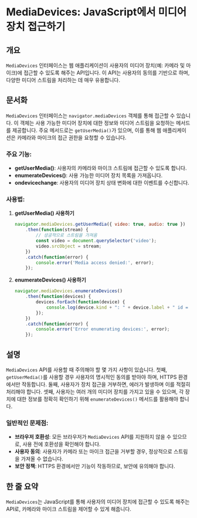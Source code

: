 <!--
Meta Description: # MediaDevices: JavaScript에서 미디어 장치 접근하기 ## 개요 `MediaDevices` 인터페이스는 웹 애플리케이션이 사용자의 미디어 장치(예: 카메라 및 마이크)에 접근할 수 있도록 해주는 API입니다. 이 API는 사용자의 동의를 기반으로 하...
Meta Keywords: mediadevices, 미디어, error, 사용자의, 스트림을
-->

# MediaDevices: JavaScript에서 미디어 장치 접근하기

## 개요
`MediaDevices` 인터페이스는 웹 애플리케이션이 사용자의 미디어 장치(예: 카메라 및 마이크)에 접근할 수 있도록 해주는 API입니다. 이 API는 사용자의 동의를 기반으로 하며, 다양한 미디어 스트림을 처리하는 데 매우 유용합니다.

## 문서화
`MediaDevices` 인터페이스는 `navigator.mediaDevices` 객체를 통해 접근할 수 있습니다. 이 객체는 사용 가능한 미디어 장치에 대한 정보와 미디어 스트림을 요청하는 메서드를 제공합니다. 주요 메서드로는 `getUserMedia()`가 있으며, 이를 통해 웹 애플리케이션은 카메라와 마이크의 접근 권한을 요청할 수 있습니다.

### 주요 기능:
- **getUserMedia()**: 사용자의 카메라와 마이크 스트림에 접근할 수 있도록 합니다.
- **enumerateDevices()**: 사용 가능한 미디어 장치 목록을 가져옵니다.
- **ondevicechange**: 사용자의 미디어 장치 상태 변화에 대한 이벤트를 수신합니다.

### 사용법:
1. **getUserMedia() 사용하기**
   ```javascript
   navigator.mediaDevices.getUserMedia({ video: true, audio: true })
       .then(function(stream) {
           // 성공적으로 스트림을 가져옴
           const video = document.querySelector('video');
           video.srcObject = stream;
       })
       .catch(function(error) {
           console.error('Media access denied:', error);
       });
   ```

2. **enumerateDevices() 사용하기**
   ```javascript
   navigator.mediaDevices.enumerateDevices()
       .then(function(devices) {
           devices.forEach(function(device) {
               console.log(device.kind + ": " + device.label + " id = " + device.deviceId);
           });
       })
       .catch(function(error) {
           console.error('Error enumerating devices:', error);
       });
   ```

## 설명
`MediaDevices` API를 사용할 때 주의해야 할 몇 가지 사항이 있습니다. 첫째, `getUserMedia()`를 사용할 경우 사용자의 명시적인 동의를 받아야 하며, HTTPS 환경에서만 작동합니다. 둘째, 사용자가 장치 접근을 거부하면, 에러가 발생하며 이를 적절히 처리해야 합니다. 셋째, 사용자는 여러 개의 미디어 장치를 가지고 있을 수 있으며, 각 장치에 대한 정보를 정확히 확인하기 위해 `enumerateDevices()` 메서드를 활용해야 합니다.

### 일반적인 문제점:
- **브라우저 호환성**: 모든 브라우저가 `MediaDevices` API를 지원하지 않을 수 있으므로, 사용 전에 호환성을 확인해야 합니다.
- **사용자 동의**: 사용자가 카메라 또는 마이크 접근을 거부할 경우, 정상적으로 스트림을 가져올 수 없습니다.
- **보안 정책**: HTTPS 환경에서만 기능이 작동하므로, 보안에 유의해야 합니다.

## 한 줄 요약
`MediaDevices`는 JavaScript를 통해 사용자의 미디어 장치에 접근할 수 있도록 해주는 API로, 카메라와 마이크 스트림을 제어할 수 있게 해줍니다.
